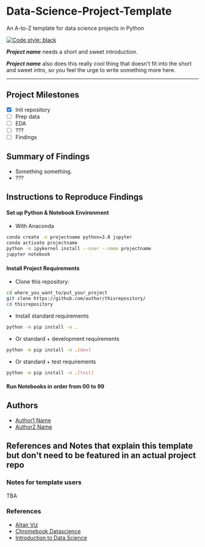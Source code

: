 # Data-Science-Project-Template

An A-to-Z template for data science projects in Python

[![Code style: black](https://img.shields.io/badge/code%20style-black-000000.svg)](https://github.com/psf/black)

_**Project name**_ needs a short and sweet introduction.

_**Project name**_ also does this really cool thing that doesn't fit into the short and sweet intro, so you feel the urge to write something more here.

---

## Project Milestones

- [x] Init repository
- [ ] Prep data
- [ ] EDA
- [ ] ???
- [ ] Findings

## Summary of Findings

- Something something.
- ???

## Instructions to Reproduce Findings

#### Set up Python & Notebook Environment

- With Anaconda

```bash
conda create -n projectname python=3.8 jupyter
conda activate projectname
python -m ipykernel install --user --name projectname
jupyter notebook
```

#### Install Project Requirements

- Clone this repository:

```bash
cd where_you_want_to/put_your_project
git clone https://github.com/author/thisrepository/
cd thisrepository
```

- Install standard requirements

```bash
python -m pip install -e .
```

- Or standard + development requirements

```bash
python -m pip install -e .[dev]
```

- Or standard + test requirements

```bash
python -m pip install -e .[test]
```

#### Run Notebooks in order from 00 to 99

## Authors

- [Author1 Name](mailto:author1@email.com)
- [Author2 Name](mailto:author2@email.com)

## References and Notes that explain this template but don't need to be featured in an actual project repo

### Notes for template users

TBA

### References

- [Altair Viz](https://github.com/altair-viz/altair/blob/master/setup.py)
- [Chromebook Datascience](https://jhudatascience.org/chromebookdatascience/)
- [Introduction to Data Science](https://rafalab.github.io/dsbook/)
